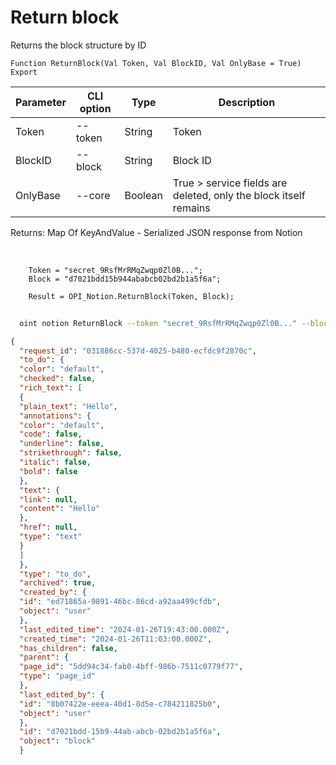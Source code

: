 ﻿---
sidebar_position: 2
---

# Return block
 Returns the block structure by ID



`Function ReturnBlock(Val Token, Val BlockID, Val OnlyBase = True) Export`

  | Parameter | CLI option | Type | Description |
  |-|-|-|-|
  | Token | --token | String | Token |
  | BlockID | --block | String | Block ID |
  | OnlyBase | --core | Boolean | True > service fields are deleted, only the block itself remains |

  
  Returns:  Map Of KeyAndValue - Serialized JSON response from Notion

<br/>




```bsl title="Code example"
    Token = "secret_9RsfMrRMqZwqp0Zl0B...";
    Block = "d7021bdd15b944ababcb02bd2b1a5f6a";

    Result = OPI_Notion.ReturnBlock(Token, Block);
```



```sh title="CLI command example"
    
  oint notion ReturnBlock --token "secret_9RsfMrRMqZwqp0Zl0B..." --block %block% --core %core%

```

```json title="Result"
{
  "request_id": "031886cc-537d-4025-b480-ecfdc9f2870c",
  "to_do": {
  "color": "default",
  "checked": false,
  "rich_text": [
  {
  "plain_text": "Hello",
  "annotations": {
  "color": "default",
  "code": false,
  "underline": false,
  "strikethrough": false,
  "italic": false,
  "bold": false
  },
  "text": {
  "link": null,
  "content": "Hello"
  },
  "href": null,
  "type": "text"
  }
  ]
  },
  "type": "to_do",
  "archived": true,
  "created_by": {
  "id": "ed71865a-9891-46bc-86cd-a92aa499cfdb",
  "object": "user"
  },
  "last_edited_time": "2024-01-26T19:43:00.000Z",
  "created_time": "2024-01-26T11:03:00.000Z",
  "has_children": false,
  "parent": {
  "page_id": "5dd94c34-fab0-4bff-986b-7511c0779f77",
  "type": "page_id"
  },
  "last_edited_by": {
  "id": "8b07422e-eeea-40d1-8d5e-c784211825b0",
  "object": "user"
  },
  "id": "d7021bdd-15b9-44ab-abcb-02bd2b1a5f6a",
  "object": "block"
  }
```
